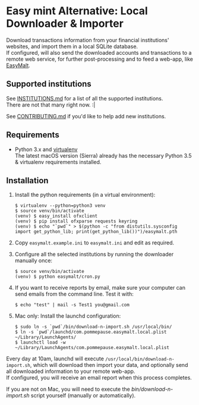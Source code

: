 Easy mint Alternative: Local Downloader & Importer
==================================================

Download transactions information from your financial institutions' websites, and import them in a local SQLite database.  
If configured, will also send the downloaded accounts and transactions to a remote web service, for further post-processing and to feed a web-app, like [EasyMalt](https://github.com/gboudreau/easymalt).


Supported institutions
----------------------
See [INSTITUTIONS.md](https://github.com/gboudreau/easymalt-local/tree/master/INSTITUTIONS.md) for a list of all the supported institutions.  
There are not that many right now. :|

See [CONTRIBUTING.md](https://github.com/gboudreau/easymalt-local/blob/master/CONTRIBUTING.md) if you'd like to help add new institutions.


Requirements
------------

- Python 3.x and [virtualenv](https://virtualenv.pypa.io)  
The latest macOS version (Sierra) already has the necessary Python 3.5 & virtualenv requirements installed.  

Installation
------------

1. Install the python requirements (in a virtual environment):
    ```
    $ virtualenv --python=python3 venv
    $ source venv/bin/activate
    (venv) $ easy_install ofxclient
    (venv) $ pip install ofxparse requests keyring
    (venv) $ echo "`pwd`" > $(python -c "from distutils.sysconfig import get_python_lib; print(get_python_lib())")/easymalt.pth
    ```

2. Copy `easymalt.example.ini` to `easymalt.ini` and edit as required.

3. Configure all the selected institutions by running the downloader manually once:
    ```
    $ source venv/bin/activate
    (venv) $ python easymalt/cron.py
    ```

4. If you want to receive reports by email, make sure your computer can send emails from the command line. Test it with:
    ```
    $ echo "test" | mail -s Test1 you@gmail.com
    ```
    
5. Mac only: Install the launchd configuration:
    ```
    $ sudo ln -s `pwd`/bin/download-n-import.sh /usr/local/bin/
    $ ln -s `pwd`/launchd/com.pommepause.easymalt.local.plist ~/Library/LaunchAgents/
    $ launchctl load -w ~/Library/LaunchAgents/com.pommepause.easymalt.local.plist
    ```
    
Every day at 10am, launchd will execute `/usr/local/bin/download-n-import.sh`, which will download then import your data, and optionally send all downloaded information to your remote web-app.  
If configured, you will receive an email report when this process completes.

If you are not on Mac, you will need to execute the _bin/download-n-import.sh_ script yourself (manually or automatically).
